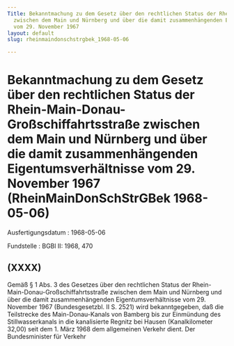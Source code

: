 ```yaml
---
Title: Bekanntmachung zu dem Gesetz über den rechtlichen Status der Rhein-Main-Donau-Großschiffahrtsstraße
  zwischen dem Main und Nürnberg und über die damit zusammenhängenden Eigentumsverhältnisse
  vom 29. November 1967
layout: default
slug: rheinmaindonschstrgbek_1968-05-06

---
```


# Bekanntmachung zu dem Gesetz über den rechtlichen Status der Rhein-Main-Donau-Großschiffahrtsstraße zwischen dem Main und Nürnberg und über die damit zusammenhängenden Eigentumsverhältnisse vom 29. November 1967 (RheinMainDonSchStrGBek 1968-05-06)

Ausfertigungsdatum
:   1968-05-06

Fundstelle
:   BGBl II: 1968, 470



## (XXXX)

Gemäß § 1 Abs. 3 des Gesetzes über den rechtlichen Status der Rhein-
Main-Donau-Großschiffahrtsstraße zwischen dem Main und Nürnberg und
über die damit zusammenhängenden Eigentumsverhältnisse vom 29.
November 1967 (Bundesgesetzbl. II S. 2521) wird bekanntgegeben, daß
die Teilstrecke des Main-Donau-Kanals von Bamberg bis zur Einmündung
des Stillwasserkanals in die kanalisierte Regnitz bei Hausen
(Kanalkilometer 32,00) seit dem 1. März 1968 dem allgemeinen Verkehr
dient.
Der Bundesminister für Verkehr

